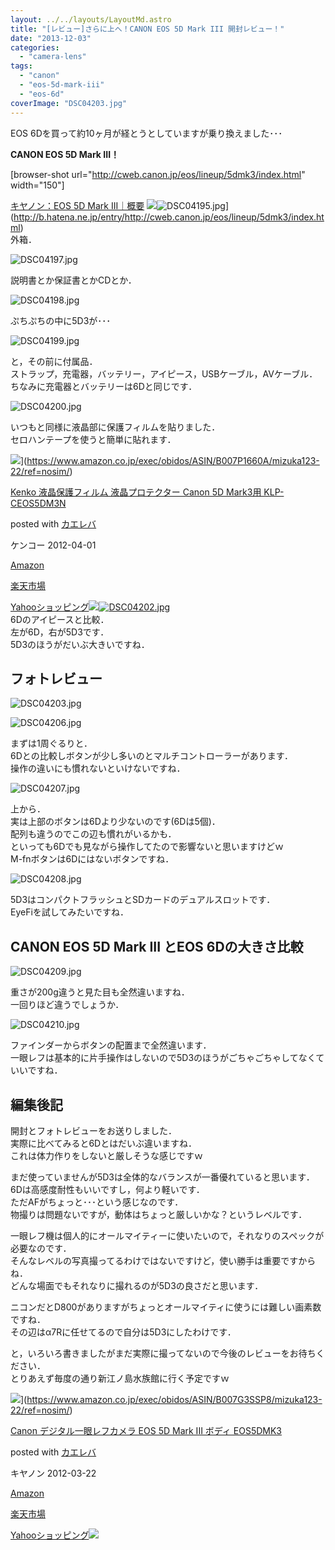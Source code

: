 ```yaml
---
layout: ../../layouts/LayoutMd.astro
title: "[レビュー]さらに上へ！CANON EOS 5D Mark III 開封レビュー！"
date: "2013-12-03"
categories: 
  - "camera-lens"
tags: 
  - "canon"
  - "eos-5d-mark-iii"
  - "eos-6d"
coverImage: "DSC04203.jpg"
---
```


EOS 6Dを買って約10ヶ月が経とうとしていますが乗り換えました･･･

**CANON EOS 5D Mark III！**

\[browser-shot url="http://cweb.canon.jp/eos/lineup/5dmk3/index.html" width="150"\]

[キヤノン：EOS 5D Mark III｜概要](http://cweb.canon.jp/eos/lineup/5dmk3/index.html) ![](/archive/images/DSC04195.jpg)![DSC04195.jpg](/archive/images/11185638245_619885a3c8_b.jpg)](http://b.hatena.ne.jp/entry/http://cweb.canon.jp/eos/lineup/5dmk3/index.html)  
外箱．

![DSC04197.jpg](/archive/images/11185690964_ea651f75e4_b.jpg)
 
説明書とか保証書とかCDとか．

![DSC04198.jpg](/archive/images/11185693884_938516ea0d_b.jpg)
 
ぷちぷちの中に5D3が･･･

![DSC04199.jpg](/archive/images/11185649575_a899f06348_b.jpg)
 
と，その前に付属品．  
ストラップ，充電器，バッテリー，アイピース，USBケーブル，AVケーブル．  
ちなみに充電器とバッテリーは6Dと同じです．

![DSC04200.jpg](/archive/images/11185701424_590e0c19ae_b.jpg)
 
いつもと同様に液晶部に保護フィルムを貼りました．  
セロハンテープを使うと簡単に貼れます．

![](/archive/images/51xJbUiClrL._SL160_.jpg)](https://www.amazon.co.jp/exec/obidos/ASIN/B007P1660A/mizuka123-22/ref=nosim/)

[Kenko 液晶保護フィルム 液晶プロテクター Canon 5D Mark3用 KLP-CEOS5DM3N](https://www.amazon.co.jp/exec/obidos/ASIN/B007P1660A/mizuka123-22/ref=nosim/)

posted with [カエレバ](http://kaereba.com)

ケンコー 2012-04-01

[Amazon](http://www.amazon.co.jp/gp/search?keywords=Canon%20EOS&__mk_ja_JP=%83J%83%5E%83J%83i&tag=mizuka123-22 "アマゾン")

[楽天市場](http://hb.afl.rakuten.co.jp/hgc/032b53ee.4b34c5ee.0f4a541e.f440145e/?pc=http%3A%2F%2Fsearch.rakuten.co.jp%2Fsearch%2Fmall%2FCanon%2520EOS%2F-%2Ff.1-p.1-s.1-sf.0-st.A-v.2%3Fx%3D0%26scid%3Daf_ich_link_urltxt%26m%3Dhttp%3A%2F%2Fm.rakuten.co.jp%2F "楽天市場")

[Yahooショッピング![](/archive/images/DSC04202.jpg)![DSC04202.jpg](/archive/images/11185655675_98422be9cd_b.jpg)](//ck.jp.ap.valuecommerce.com/servlet/referral?sid=3066752&pid=881990642&vc_url=http%3A%2F%2Fshopping.search.yahoo.co.jp%2Fsearch%3FuIv%3Don%26ei%3DUTF-8%26tab_ex%3Dcommerce%26slider%3D0%26va%3DCanon%2520EOS "Yahooショッピング")  
6Dのアイピースと比較．  
左が6D，右が5D3です．  
5D3のほうがだいぶ大きいですね．

## フォトレビュー

![DSC04203.jpg](/archive/images/11185811213_0202b685c5_b.jpg)

  
![DSC04206.jpg](/archive/images/11185667585_9b4656d25a_b.jpg)
 
  
まずは1周ぐるりと．  
6Dとの比較しボタンが少し多いのとマルチコントローラーがあります．  
操作の違いにも慣れないといけないですね．

![DSC04207.jpg](/archive/images/11185823263_e331717ae9_b.jpg)
 
上から．  
実は上部のボタンは6Dより少ないのです(6Dは5個)．  
配列も違うのでこの辺も慣れがいるかも．  
といっても6Dでも見ながら操作してたので影響ないと思いますけどｗ  
M-fnボタンは6Dにはないボタンですね．

![DSC04208.jpg](/archive/images/11185719684_e91624d0cf_b.jpg)
 
5D3はコンパクトフラッシュとSDカードのデュアルスロットです．  
EyeFiを試してみたいですね．

## CANON EOS 5D Mark III とEOS 6Dの大きさ比較

![DSC04209.jpg](/archive/images/11185722154_62caba8e33_b.jpg)
 
重さが200g違うと見た目も全然違いますね．  
一回りほど違うでしょうか．

![DSC04210.jpg](/archive/images/11185718696_5be3279180_b.jpg)
 
ファインダーからボタンの配置まで全然違います．  
一眼レフは基本的に片手操作はしないので5D3のほうがごちゃごちゃしてなくていいですね．

## 編集後記

開封とフォトレビューをお送りしました．  
実際に比べてみると6Dとはだいぶ違いますね．  
これは体力作りをしないと厳しそうな感じですｗ

まだ使っていませんが5D3は全体的なバランスが一番優れていると思います．  
6Dは高感度耐性もいいですし，何より軽いです．  
ただAFがちょっと･･･という感じなのです．  
物撮りは問題ないですが，動体はちょっと厳しいかな？というレベルです．

一眼レフ機は個人的にオールマイティーに使いたいので，それなりのスペックが必要なのです．  
そんなレベルの写真撮ってるわけではないですけど，使い勝手は重要ですからね．  
どんな場面でもそれなりに撮れるのが5D3の良さだと思います．

ニコンだとD800がありますがちょっとオールマイティに使うには難しい画素数ですね．  
その辺はα7Rに任せてるので自分は5D3にしたわけです．

と，いろいろ書きましたがまだ実際に撮ってないので今後のレビューをお待ちください．  
とりあえず毎度の通り新江ノ島水族館に行く予定ですｗ

![](/archive/images/41pReGl7PNL._SL160_.jpg)](https://www.amazon.co.jp/exec/obidos/ASIN/B007G3SSP8/mizuka123-22/ref=nosim/)

[Canon デジタル一眼レフカメラ EOS 5D Mark III ボディ EOS5DMK3](https://www.amazon.co.jp/exec/obidos/ASIN/B007G3SSP8/mizuka123-22/ref=nosim/)

posted with [カエレバ](http://kaereba.com)

キヤノン 2012-03-22

[Amazon](http://www.amazon.co.jp/gp/search?keywords=EOS5DMK3&__mk_ja_JP=%83J%83%5E%83J%83i&tag=mizuka123-22 "アマゾン")

[楽天市場](http://hb.afl.rakuten.co.jp/hgc/032b53ee.4b34c5ee.0f4a541e.f440145e/?pc=http%3A%2F%2Fsearch.rakuten.co.jp%2Fsearch%2Fmall%2FEOS5DMK3%2F-%2Ff.1-p.1-s.1-sf.0-st.A-v.2%3Fx%3D0%26scid%3Daf_ich_link_urltxt%26m%3Dhttp%3A%2F%2Fm.rakuten.co.jp%2F "楽天市場")

[Yahooショッピング![](//ad.jp.ap.valuecommerce.com/servlet/gifbanner?sid=3066752&pid=881990642)](//ck.jp.ap.valuecommerce.com/servlet/referral?sid=3066752&pid=881990642&vc_url=http%3A%2F%2Fshopping.search.yahoo.co.jp%2Fsearch%3FuIv%3Don%26ei%3DUTF-8%26tab_ex%3Dcommerce%26slider%3D0%26va%3DEOS5DMK3 "Yahooショッピング")
